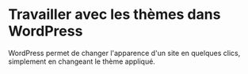 # Travailler avec les thèmes dans WordPress
WordPress permet de changer l'apparence d'un site en quelques clics, simplement en changeant le thème appliqué.
